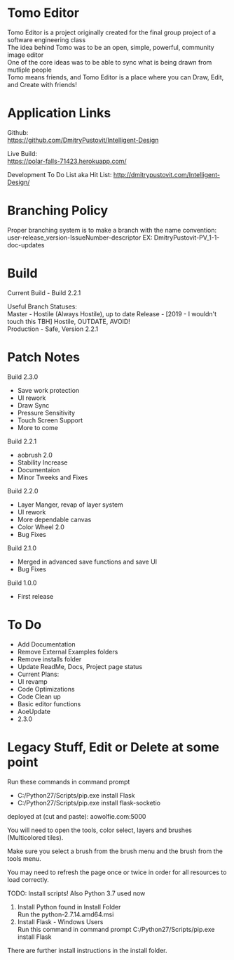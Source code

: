 Tomo Editor
================================
Tomo Editor is a project originally created for the final group project of a software engineering class  
The idea behind Tomo was to be an open, simple, powerful, community image editor  
One of the core ideas was to be able to sync what is being drawn from mutliple people  
Tomo means friends, and Tomo Editor is a place where you can Draw, Edit, and Create with friends!   


Application Links
==================
Github:  
https://github.com/DmitryPustovit/Intelligent-Design

Live Build:  
https://polar-falls-71423.herokuapp.com/  

Development To Do List aka Hit List:
http://dmitrypustovit.com/Intelligent-Design/  


Branching Policy
================================
Proper branching system is to make a branch with the name convention:
user-release_version-IssueNumber-descriptor
EX: DmitryPustovit-PV_1-1-doc-updates


Build
=========================================
Current Build - Build 2.2.1

Useful Branch Statuses:  
Master - Hostile (Always Hostile), up to date
Release - [2019 - I wouldn't touch this TBH] Hostile, OUTDATE, AVOID!  
Production - Safe, Version 2.2.1


Patch Notes
==================
Build 2.3.0  
- Save work protection  
- UI rework  
- Draw Sync  
- Pressure Sensitivity  
- Touch Screen Support  
- More to come  

Build 2.2.1
- aobrush 2.0  
- Stability Increase
- Documentaion
- Minor Tweeks and Fixes

Build 2.2.0
- Layer Manger, revap of layer system
- UI rework
- More dependable canvas
- Color Wheel 2.0
- Bug Fixes  

Build 2.1.0
- Merged in advanced save functions and save UI
- Bug Fixes

Build 1.0.0
- First release


To Do
=========
- Add Documentation  
- Remove External Examples folders   
- Remove installs folder  
- Update ReadMe, Docs, Project page status
- Current Plans:
- UI revamp
- Code Optimizations
- Code Clean up
- Basic editor functions
- AoeUpdate
- 2.3.0


Legacy Stuff, Edit or Delete at some point
=======================
Run these commands in command prompt  
- C:/Python27/Scripts/pip.exe install Flask  
- C:/Python27/Scripts/pip.exe install flask-socketio  


deployed at (cut and paste): aowolfie.com:5000

You will need to open the tools, color select, layers and brushes (Multicolored tiles).

Make sure you select a brush from the brush menu and the brush from the tools menu.

You may need to refresh the page once or twice in order for all resources to load correctly.

TODO: 
Install scripts! 
Also Python 3.7 used now


1) Install Python found in Install Folder  
	Run the python-2.7.14.amd64.msi  
2) Install Flask - Windows Users  
	Run this command in command prompt C:/Python27/Scripts/pip.exe install Flask  

There are further install instructions in the install folder.